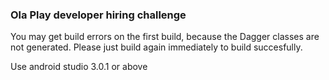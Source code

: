 ### Ola Play developer hiring challenge

You may get build errors on the first build, because the Dagger classes are not generated. Please just build again immediately to build succesfully.

Use android studio 3.0.1 or above
